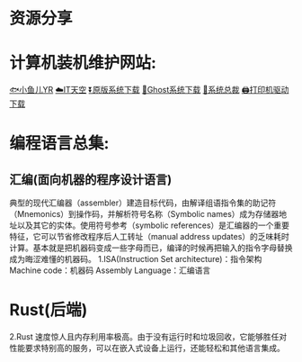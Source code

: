 # 资源分享


<!--more-->
# 计算机装机维护网站:
[🐟小鱼儿YR](https://www.yrxitong.com/)
[☁️IT天空](https://www.itsk.com/)
[⏬原版系统下载](https://next.itellyou.cn/)
[👻Ghost系统下载](http://www.ywgho.com/)
[🔧系统总裁](https://www.sysceo.com/)
[🖨️打印机驱动下载](https://www.drvsky.com/)

# 编程语言总集:
## 汇编(面向机器的程序设计语言)
典型的现代汇编器（assembler）建造目标代码，由解译组语指令集的助记符（Mnemonics）到操作码，并解析符号名称（Symbolic names）成为存储器地址以及其它的实体。使用符号参考（symbolic references）是汇编器的一个重要特征，它可以节省修改程序后人工转址（manual address updates）的乏味耗时计算。基本就是把机器码变成一些字母而已，编译的时候再把输入的指令字母替换成为晦涩难懂的机器码。
1.ISA(Instruction Set architecture)：指令架构
Machine code：机器码
Assembly Language：汇编语言

# Rust(后端)
2.Rust 速度惊人且内存利用率极高。由于没有运行时和垃圾回收，它能够胜任对性能要求特别高的服务，可以在嵌入式设备上运行，还能轻松和其他语言集成。



